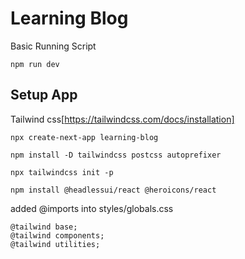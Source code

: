 # Learning Blog

Basic Running Script
```
npm run dev
```

## Setup App

Tailwind css[https://tailwindcss.com/docs/installation]

```
npx create-next-app learning-blog

npm install -D tailwindcss postcss autoprefixer

npx tailwindcss init -p 

npm install @headlessui/react @heroicons/react
```

added @imports into styles/globals.css

```
@tailwind base;
@tailwind components;
@tailwind utilities;
```
